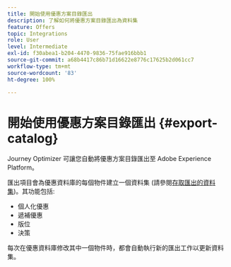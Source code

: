 ```yaml
---
title: 開始使用優惠方案目錄匯出
description: 了解如何將優惠方案目錄匯出為資料集
feature: Offers
topic: Integrations
role: User
level: Intermediate
exl-id: f30abea1-b204-4470-9836-75fae916bbb1
source-git-commit: a68b4417c86b71d16622e8776c17625b2d061cc7
workflow-type: tm+mt
source-wordcount: '83'
ht-degree: 100%

---
```


# 開始使用優惠方案目錄匯出 {#export-catalog}

Journey Optimizer 可讓您自動將優惠方案目錄匯出至 Adobe Experience Platform。

匯出項目會為優惠資料庫的每個物件建立一個資料集 (請參閱[存取匯出的資料集](../export-catalog/access-dataset.md))。其功能包括:

* 個人化優惠
* 遞補優惠
* 版位
* 決策

每次在優惠資料庫修改其中一個物件時，都會自動執行新的匯出工作以更新資料集。

<!--
>[!NOTE]
>
>This feature is not enabled by default. If you want to use it, reach out to your Adobe contact to have it activated for your catalog. Once it is enabled, export jobs will be automated and will require no action from your side.
-->
